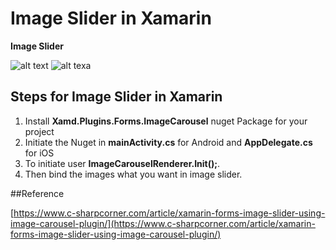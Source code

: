 # Image Slider in Xamarin
**Image Slider**


![alt text](https://www.c-sharpcorner.com/article/xamarin-forms-image-slider-using-image-carousel-plugin/Images/out1.png)
![alt texa](https://www.c-sharpcorner.com/article/xamarin-forms-image-slider-using-image-carousel-plugin/Images/out2.png)

## Steps for Image Slider in Xamarin

1. Install **Xamd.Plugins.Forms.ImageCarousel** nuget Package for your project
2. Initiate the Nuget in **mainActivity.cs** for Android and **AppDelegate.cs** for iOS
3. To initiate user **ImageCarouselRenderer.Init();**.
4. Then bind the images what you want in image slider.

##Reference

[https://www.c-sharpcorner.com/article/xamarin-forms-image-slider-using-image-carousel-plugin/](https://www.c-sharpcorner.com/article/xamarin-forms-image-slider-using-image-carousel-plugin/)
